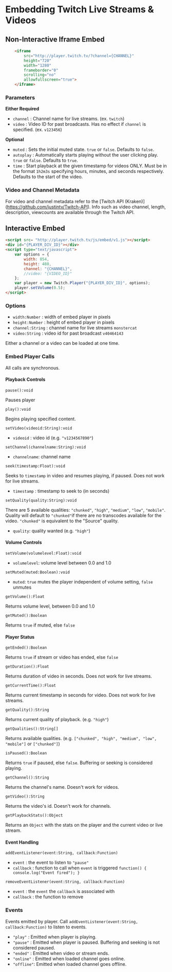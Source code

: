 # Embedding Twitch Live Streams & Videos


## Non-Interactive Iframe Embed
```html
    <iframe 
        src="http://player.twitch.tv/?channel={CHANNEL}" 
        height="720" 
        width="1280" 
        frameborder="0" 
        scrolling="no"
        allowfullscreen="true">
    </iframe>
```

### Parameters
**Either Required**
- `channel`   : Channel name for live streams. (ex. `twitch`)
- `video`     : Video ID for past broadcasts. Has no effect if `channel` is specified. (ex. `v123456`)

**Optional**
- `muted`     : Sets the initial muted state. `true` or `false`. Defaults to `false`.
- `autoplay`  : Automatically starts playing without the user clicking play. `true` or `false`. Defaults to `true`.
- `time`      : Start playback at the given timestamp for videos ONLY. Must be in the format `1h2m3s` specifying hours, minutes, and seconds respectively. Defaults to the start of the video.

### Video and Channel Metadata
For video and channel metadata refer to the [Twitch API (Kraken)] (https://github.com/justintv/Twitch-API).
Info such as video channel, length, description, viewcounts are available through the Twitch API.

## Interactive Embed
```html
<script src= "http://player.twitch.tv/js/embed/v1.js"></script>
<div id="{PLAYER_DIV_ID}"></div>
<script type="text/javascript">
	var options = {
		width: 854,
		height: 480,
		channel: "{CHANNEL}", 
		//video: "{VIDEO_ID}"		
	};
	var player = new Twitch.Player("{PLAYER_DIV_ID}", options);
	player.setVolume(0.5);
</script>
```

### Options
- `width:Number`	: width of embed player in pixels
- `height:Number`	: height of embed player in pixels
- `channel:String`	: channel name for live streams `monstercat` 
- `video:String`	: video id for past broadcast `v40464143` 

Either a channel or a video can be loaded at one time.

### Embed Player Calls
All calls are synchronous.

#### Playback Controls
`pause():void`

Pauses player

`play():void`

Begins playing specified content.

`setVideo(videoid:String):void` 

- `videoid`     : video id (e.g. `"v1234567890"`)

`setChannel(channelname:String):void`

- `channelname`: channel name 

`seek(timestamp:Float):void`

Seeks to `timestamp` in video and resumes playing, if paused. Does not work for live streams. 
- `timestamp`   : timestamp to seek to (in seconds)

`setQuality(quality:String):void`

There are 5 available qualities: `"chunked"`, `"high"`, `"medium"`, `"low"`, `"mobile"`.
Quality will default to `"chunked"`if there are no transcodes available for the video. `"chunked"` is equivalent to the "Source" quality.
- `quality`: quality wanted (e.g. `"high"`) 

#### Volume Controls

`setVolume(volumelevel:Float):void`

- `volumelevel`: volume level between 0.0 and 1.0

`setMuted(muted:Boolean):void`

- `muted`: `true` mutes the player independent of volume setting, `false` unmutes

`getVolume():Float`

Returns volume level, between 0.0 and 1.0

`getMuted():Boolean`

Returns `true` if muted, else `false`

#### Player Status
`getEnded():Boolean`

Returns `true` if stream or video has ended, else `false`

`getDuration():Float`

Returns duration of video in seconds. Does not work for live streams. 

`getCurrentTime():Float`

Returns current timestamp in seconds for video. Does not work for live streams. 

`getQuality():String`

Returns current quality of playback. (e.g. `"high"`)

`getQualities():String[]`

Returns available qualities. (e.g. `["chunked", "high", "medium", "low", "mobile"]` or `["chunked"]`)

`isPaused():Boolean`

Returns `true` if paused, else `false`. Buffering or seeking is considered playing.

`getChannel():String`

Returns the channel's name. Doesn't work for videos. 

`getVideo():String`

Returns the video's id. Doesn't work for channels. 

`getPlaybackStats():Object`

Returns an `Object` with the stats on the player and the current video or live stream.

#### Event Handling

`addEventListener(event:String, callback:Function)`

- `event`     : the event to listen to `"pause"`
- `callback`  : function to call when `event` is triggered `function() { console.log("Event fired"); }`

`removeEventListener(event:String, callback:Function)`

- `event`     : the `event` the `callback` is associated with
- `callback`  : the function to remove 


### Events
Events emitted by player. Call `addEventListener(event:String, callback:Function)` to listen to events.

- `"play"`   : Emitted when player is playing.
- `"pause"`  : Emitted when player is paused. Buffering and seeking is not considered paused.
- `"ended"`  : Emitted when video or stream ends.
- `"online"` : Emitted when loaded channel goes online.
- `"offline"`: Emitted when loaded channel goes offline.


